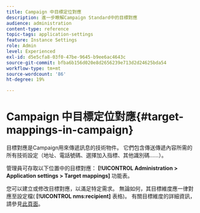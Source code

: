```yaml
---
title: Campaign 中目標定位對應
description: 進一步瞭解Campaign Standard中的目標對應
audience: administration
content-type: reference
topic-tags: application-settings
feature: Instance Settings
role: Admin
level: Experienced
exl-id: d5e5cfa8-03f0-47be-9645-b9ee6ac4643c
source-git-commit: bfba6b156d020e8d2656239e713d2d24625bda54
workflow-type: tm+mt
source-wordcount: '86'
ht-degree: 19%

---
```


# Campaign 中目標定位對應{#target-mappings-in-campaign}

目標對應是Campaign用來傳遞訊息的技術物件。 它們包含傳送傳遞內容所需的所有技術設定（地址、電話號碼、選擇加入指標、其他識別碼……）。

管理員可存取以下位置中的目標對應： **[!UICONTROL Administration > Application settings > Target mappings]** 功能表。

您可以建立或修改目標對應，以滿足特定需求。 無論如何，其目標維度應一律對應至設定檔( **[!UICONTROL nms:recipient]** 表格)。 有關目標維度的詳細資訊，請參見[此頁面](../../automating/using/query.md#targeting-dimensions-and-resources)。
